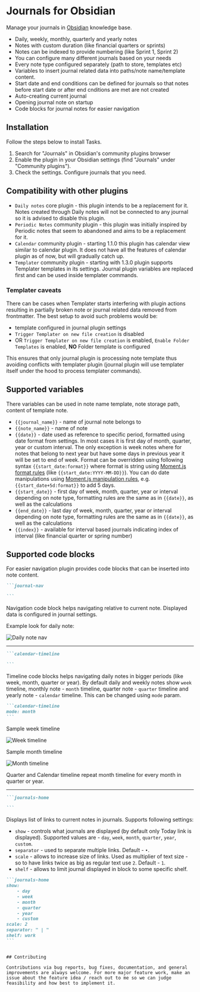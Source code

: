 # Journals for Obsidian

Manage your journals in [Obsidian](https://obsidian.md/) knowledge base.

- Daily, weekly, monthly, quarterly and yearly notes
- Notes with custom duration (like financial quarters or sprints)
- Notes can be indexed to provide numbering (like Sprint 1, Sprint 2)
- You can configure many different journals based on your needs
- Every note type configured separately (path to store, templates etc)
- Variables to insert journal related data into paths/note name/template content.
- Start date and end conditions can be defined for journals so that notes before start date or after end cnditions are met are not created
- Auto-creating current journal
- Opening journal note on startup
- Code blocks for journal notes for easier navigation

## Installation

Follow the steps below to install Tasks.

1. Search for "Journals" in Obsidian's community plugins browser
2. Enable the plugin in your Obsidian settings (find "Journals" under "Community plugins").
3. Check the settings. Configure journals that you need.

## Compatibility with other plugins

- `Daily notes` core plugin - this plugin intends to be a replacement for it. Notes created through Daily notes will not be connected to any journal so it is advised to disable this plugin.
- `Periodic Notes` community plugin - this plugin was initially inspired by Periodic notes that seem to abandoned and aims to be a replacement for it.
- `Calendar` community plugin - starting 1.1.0 this plugin has calendar view similar to calendar plugin. It does not have all the features of calendar plugin as of now, but will gradually catch up.
- `Templater` community plugin - starting with 1.3.0 plugin supports Templater templates in its settings. Journal plugin variables are replaced first and can be used inside templater commands.

### Templater caveats

There can be cases when Templater starts interfering with plugin actions resulting in partially broken note or journal related data removed from frontmatter.
The best setup to avoid such problems would be:

- template configured in journal plugin settings
- `Trigger Templater on new file creation` is disabled
- OR `Trigger Templater on new file creation` is enabled, `Enable Folder Templates` is enabled, **NO** Folder template is configured

This ensures that only journal plugin is processing note template thus avoiding conflicts with templater plugin (journal plugin will use templater itself under the hood to process templater commands).

## Supported variables

There variables can be used in note name template, note storage path, content of template note.

- `{{journal_name}}` - name of journal note belongs to
- `{{note_name}}` - name of note
- `{{date}}` - date used as reference to specific period, formatted using date format from settings. In most cases it is first day of month, quarter, year or custom interval. The only exception is week notes where for notes that belong to next year but have some days in previous year it will be set to end of week. Format can be overridden using following syntax `{{start_date:format}}` where format is string using [Moment.js format rules](https://momentjs.com/docs/#/displaying/format/) (like `{{start_date:YYYY-MM-DD}}`). You can do date manipulations using [Moment.js manipulation rules](https://momentjs.com/docs/#/manipulating/add/), e.g. `{{start_date+5d:format}}` to add 5 days.
- `{{start_date}}` - first day of week, month, quarter, year or interval depending on note type, formatting rules are the same as in `{{date}}`, as well as the calculations
- `{{end_date}}` - last day of week, month, quarter, year or interval depending on note type, formatting rules are the same as in `{{date}}`, as well as the calculations
- `{{index}}` - available for interval based journals indicating index of interval (like financial quarter or spring number)

## Supported code blocks

For easier navigation plugin provides code blocks that can be inserted into note content.

````markdown
```journal-nav

```
````

Navigation code block helps navigating relative to current note. Displayed data is configured in journal settings.

Example look for daily note:

![Daily note nav](assets/daily-nav.png)

---

````markdown
```calendar-timeline

```
````

Timeline code blocks helps navigating daily notes in bigger periods (like week, month, quarter or year). By default daily and weekly notes show `week` timeline, monthly note - `month` timeline, quarter note - `quarter` timeline and yearly note - `calendar` timeline. This can be changed using `mode` param.

````markdown
```calendar-timeline
mode: month
```
````

Sample week timeline

![Week timeline](assets/week-timeline.png)

Sample month timeline

![Month timeline](assets/month-timeline.png)

Quarter and Calendar timeline repeat month timeline for every month in quarter or year.

---

````markdown
```journals-home

```
````

Displays list of links to current notes in journals.
Supports following settings:

- `show` - controls what journals are displayed (by default only Today link is displayed). Supported values are - `day`, `week`, `month`, `quarter`, `year`, `custom`.
- `separator` - used to separate multiple links. Default - `•`.
- `scale` - allows to increase size of links. Used as multiplier of text size - so to have links twice as big as regular text use `2`. Default - `1`.
- `shelf` - allows to limit journal displayed in block to some specific shelf.

````markdown
```journals-home
show:
	- day
	- week
	- month
	- quarter
	- year
	- custom
scale: 2
separator: " | "
shelf: work
```
````

```

## Contributing

Contributions via bug reports, bug fixes, documentation, and general improvements are always welcome. For more major feature work, make an issue about the feature idea / reach out to me so we can judge feasibility and how best to implement it.
```
